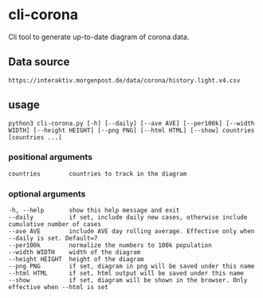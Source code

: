 # cli-corona

Cli tool to generate up-to-date diagram of corona data.

## Data source
`https://interaktiv.morgenpost.de/data/corona/history.light.v4.csv`

## usage
`python3 cli-corona.py [-h] [--daily] [--ave AVE] [--per100k] [--width WIDTH] [--height HEIGHT] [--png PNG] [--html HTML] [--show] countries [countries ...]`

### positional arguments

  `countries        countries to track in the diagram`

### optional arguments
  ```
  -h, --help       show this help message and exit
  --daily          if set, include daily new cases, otherwise include cumulative number of cases
  --ave AVE        include AVE day rolling average. Effective only when --daily is set. Default=7
  --per100k        normalize the numbers to 100k population
  --width WIDTH    width of the diagram
  --height HEIGHT  height of the diagram
  --png PNG        if set, diagram in png will be saved under this name
  --html HTML      if set, html output will be saved under this name
  --show           if set, diagram will be shown in the browser. Only effective when --html is set
  ```

